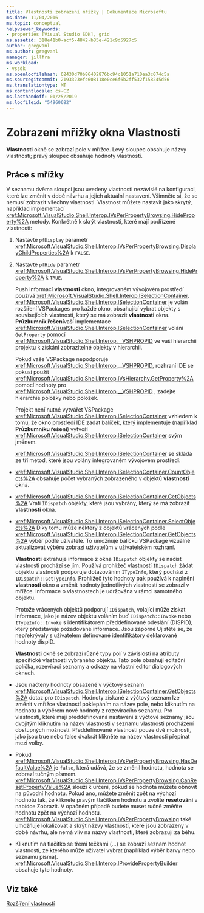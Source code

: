 ```yaml
---
title: Vlastnosti zobrazení mřížky | Dokumentace Microsoftu
ms.date: 11/04/2016
ms.topic: conceptual
helpviewer_keywords:
- properties [Visual Studio SDK], grid
ms.assetid: 318e41b0-acf5-4842-b85e-421c9d5927c5
author: gregvanl
ms.author: gregvanl
manager: jillfra
ms.workload:
- vssdk
ms.openlocfilehash: 62430d70b86402876bc94c1051a710ea3c074c5a
ms.sourcegitcommit: 2193323efc608118e0ce6f6b2ff532f158245d56
ms.translationtype: MT
ms.contentlocale: cs-CZ
ms.lasthandoff: 01/25/2019
ms.locfileid: "54960682"
---
```

# <a name="properties-display-grid"></a>Zobrazení mřížky okna Vlastnosti
**Vlastnosti** okně se zobrazí pole v mřížce. Levý sloupec obsahuje názvy vlastností; pravý sloupec obsahuje hodnoty vlastností.  
  
## <a name="working-with-the-grid"></a>Práce s mřížky  
 V seznamu dvěma sloupci jsou uvedeny vlastnosti nezávislé na konfiguraci, které lze změnit v době návrhu a jejich aktuální nastavení. Všimněte si, že se nemusí zobrazit všechny vlastnosti. Vlastnost můžete nastavit jako skrytý, například implementací <xref:Microsoft.VisualStudio.Shell.Interop.IVsPerPropertyBrowsing.HideProperty%2A> metody. Konkrétně k skrýt vlastnosti, které mají podřízené vlastnosti:  
  
1. Nastavte `pfDisplay` parametr <xref:Microsoft.VisualStudio.Shell.Interop.IVsPerPropertyBrowsing.DisplayChildProperties%2A> k `FALSE`.  
  
2. Nastavte `pfHide` parametr <xref:Microsoft.VisualStudio.Shell.Interop.IVsPerPropertyBrowsing.HideProperty%2A> k `TRUE`.  
  
   Push informací **vlastnosti** okno, integrovaném vývojovém prostředí používá <xref:Microsoft.VisualStudio.Shell.Interop.ISelectionContainer>. <xref:Microsoft.VisualStudio.Shell.Interop.ISelectionContainer> je volán rozšíření VSPackages pro každé okno, obsahující vybrat objekty s souvisejících vlastností, který se má zobrazit **vlastnosti** okna. **Průzkumník řešení**vaší implementace <xref:Microsoft.VisualStudio.Shell.Interop.ISelectionContainer> volání `GetProperty` pomocí <xref:Microsoft.VisualStudio.Shell.Interop.__VSHPROPID> ve vaší hierarchii projektu k získání zobrazitelné objekty v hierarchii.  
  
   Pokud vaše VSPackage nepodporuje <xref:Microsoft.VisualStudio.Shell.Interop.__VSHPROPID>, rozhraní IDE se pokusí použít <xref:Microsoft.VisualStudio.Shell.Interop.IVsHierarchy.GetProperty%2A> pomocí hodnoty pro <xref:Microsoft.VisualStudio.Shell.Interop.__VSHPROPID> , zadejte hierarchie položky nebo položek.  
  
   Projekt není nutné vytvářet VSPackage <xref:Microsoft.VisualStudio.Shell.Interop.ISelectionContainer> vzhledem k tomu, že okno prostředí IDE zadat balíček, který implementuje (například **Průzkumníku řešení**) vytvoří <xref:Microsoft.VisualStudio.Shell.Interop.ISelectionContainer> svým jménem.  
  
   <xref:Microsoft.VisualStudio.Shell.Interop.ISelectionContainer> se skládá ze tří metod, které jsou volány integrovaném vývojovém prostředí:  
  
- <xref:Microsoft.VisualStudio.Shell.Interop.ISelectionContainer.CountObjects%2A> obsahuje počet vybraných zobrazeného v objektů **vlastnosti** okna.  
  
- <xref:Microsoft.VisualStudio.Shell.Interop.ISelectionContainer.GetObjects%2A> Vrátí `IDispatch` objekty, které jsou vybrány, který se má zobrazit **vlastnosti** okna.  
  
- <xref:Microsoft.VisualStudio.Shell.Interop.ISelectionContainer.SelectObjects%2A> Díky tomu může některý z objektů vrácených podle <xref:Microsoft.VisualStudio.Shell.Interop.ISelectionContainer.GetObjects%2A> výběr podle uživatele. To umožňuje balíčku VSPackage vizuálně aktualizovat výběru zobrazí uživatelům v uživatelském rozhraní.  
  
  **Vlastnosti** extrahuje informace z okna `IDispatch` objekty se načíst vlastnosti prochází se jím. Používá prohlížeč vlastností `IDispatch` žádat objektu vlastností podporuje dotazováním `ITypeInfo`, který pochází z `IDispatch::GetTypeInfo`. Prohlížeč tyto hodnoty pak používá k naplnění **vlastnosti** okno a změnit hodnoty jednotlivých vlastností se zobrazí v mřížce. Informace o vlastnostech je udržována v rámci samotného objektu.  
  
  Protože vrácených objektů podporují `IDispatch`, volající může získat informace, jako je název objektu voláním buď `IDispatch::Invoke` nebo `ITypeInfo::Invoke` s identifikátorem předdefinované odeslání (DISPID), který představuje požadované informace. Jsou záporné Ujistěte se, že nepřekrývaly s uživatelem definované identifikátory deklarované hodnoty dispID.  
  
  **Vlastnosti** okně se zobrazí různé typy polí v závislosti na atributy specifické vlastnosti vybraného objektu. Tato pole obsahují editační políčka, rozevírací seznamy a odkazy na vlastní editor dialogových oknech.  
  
- Jsou načteny hodnoty obsažené v výčtový seznam <xref:Microsoft.VisualStudio.Shell.Interop.ISelectionContainer.GetObjects%2A> dotaz pro `IDispatch`. Hodnoty získané z výčtový seznam lze změnit v mřížce vlastností poklepáním na název pole, nebo kliknutím na hodnotu a výběrem nové hodnoty z rozevíracího seznamu. Pro vlastnosti, které mají předdefinovaná nastavení z výčtové seznamy jsou dvojitým kliknutím na název vlastnosti v seznamu vlastnosti procházení dostupných možností. Předdefinované vlastnosti pouze dvě možnosti, jako jsou true nebo false dvakrát klikněte na název vlastnosti přepínat mezi volby.  
  
- Pokud <xref:Microsoft.VisualStudio.Shell.Interop.IVsPerPropertyBrowsing.HasDefaultValue%2A> je `false`, která udává, že se změnil hodnotu, hodnota se zobrazí tučným písmem. <xref:Microsoft.VisualStudio.Shell.Interop.IVsPerPropertyBrowsing.CanResetPropertyValue%2A> slouží k určení, pokud se hodnota můžete obnovit na původní hodnotu. Pokud ano, můžete změnit zpět na výchozí hodnotu tak, že kliknete pravým tlačítkem hodnotu a zvolíte **resetování** v nabídce Zobrazit. V opačném případě budete muset ručně změňte hodnotu zpět na výchozí hodnotu. <xref:Microsoft.VisualStudio.Shell.Interop.IVsPerPropertyBrowsing> také umožňuje lokalizovat a skrýt názvy vlastností, které jsou zobrazeny v době návrhu, ale nemá vliv na názvy vlastností, které zobrazují za běhu.  
  
- Kliknutím na tlačítko se třemi tečkami (...) se zobrazí seznam hodnot vlastností, ze kterého může uživatel vybrat (například výběr barvy nebo seznamu písma). <xref:Microsoft.VisualStudio.Shell.Interop.IProvidePropertyBuilder> obsahuje tyto hodnoty.  
  
## <a name="see-also"></a>Viz také  
 [Rozšíření vlastností](../../extensibility/internals/extending-properties.md)